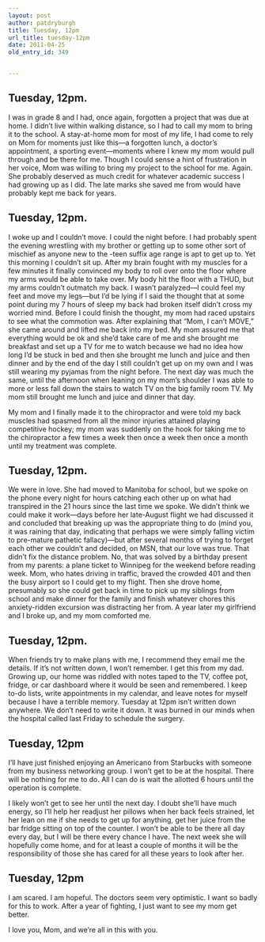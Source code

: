 ```yaml
---
layout: post
author: patdryburgh
title: Tuesday, 12pm
url_title: tuesday-12pm
date: 2011-04-25
old_entry_id: 349


---
```


## Tuesday, 12pm.

I was in grade 8 and I had, once again, forgotten a project that was due at home. I didn’t live within walking distance, so I had to call my mom to bring it to the school. A stay-at-home mom for most of my life, I had come to rely on Mom for moments just like this—a forgotten lunch, a doctor’s appointment, a sporting event—moments where I knew my mom would pull through and be there for me. Though I could sense a hint of frustration in her voice, Mom was willing to bring my project to the school for me. Again. She probably deserved as much credit for whatever academic success I had growing up as I did. The late marks she saved me from would have probably kept me back for years.

## Tuesday, 12pm.

I woke up and I couldn’t move. I could the night before. I had probably spent the evening wrestling with my brother or getting up to some other sort of mischief as anyone new to the -teen suffix age range is apt to get up to. Yet this morning I couldn’t sit up. After my brain fought with my muscles for a few minutes it finally convinced my body to roll over onto the floor where my arms would be able to take over. My body hit the floor with a THUD, but my arms couldn’t outmatch my back. I wasn’t paralyzed—I could feel my feet and move my legs—but I’d be lying if I said the thought that at some point during my 7 hours of sleep my back had broken itself didn’t cross my worried mind. Before I could finish the thought, my mom had raced upstairs to see what the commotion was. After explaining that “Mom, I can’t MOVE,” she came around and lifted me back into my bed. My mom assured me that everything would be ok and she’d take care of me and she brought me breakfast and set up a TV for me to watch because we had no idea how long I’d be stuck in bed and then she brought me lunch and juice and then dinner and by the end of the day I still couldn’t get up on my own and I was still wearing my pyjamas from the night before. The next day was much the same, until the afternoon when leaning on my mom’s shoulder I was able to more or less fall down the stairs to watch TV on the big family room TV. My mom still brought me lunch and juice and dinner that day.

My mom and I finally made it to the chiropractor and were told my back muscles had spasmed from all the minor injuries attained playing competitive hockey; my mom was suddenly on the hook for taking me to the chiropractor a few times a week then once a week then once a month until my treatment was complete.

## Tuesday, 12pm.

We were in love. She had moved to Manitoba for school, but we spoke on the phone every night for hours catching each other up on what had transpired in the 21 hours since the last time we spoke. We didn’t think we could make it work—days before her late-August flight we had discussed it and concluded that breaking up was the appropriate thing to do (mind you, it was raining that day, indicating that perhaps we were simply falling victim to pre-mature pathetic fallacy)—but after several months of trying to forget each other we couldn’t and decided, on MSN, that our love was true. That didn’t fix the distance problem. No, that was solved by a birthday present from my parents: a plane ticket to Winnipeg for the weekend before reading week. Mom, who hates driving in traffic, braved the crowded 401 and then the busy airport so I could get to my flight. Then she drove home, presumably so she could get back in time to pick up my siblings from school and make dinner for the family and finish whatever chores this anxiety-ridden excursion was distracting her from. A year later my girlfriend and I broke up, and my mom comforted me.

## Tuesday, 12pm.

When friends try to make plans with me, I recommend they email me the details. If it’s not written down, I won’t remember. I get this from my dad. Growing up, our home was riddled with notes taped to the TV, coffee pot, fridge, or car dashboard where it would be seen and remembered. I keep to-do lists, write appointments in my calendar, and leave notes for myself because I have a terrible memory. Tuesday at 12pm isn’t written down anywhere. We don’t need to write it down. It was burned in our minds when the hospital called last Friday to schedule the surgery.

## Tuesday, 12pm

I’ll have just finished enjoying an Americano from Starbucks with someone from my business networking group. I won’t get to be at the hospital. There will be nothing for me to do. All I can do is wait the allotted 6 hours until the operation is complete.

I likely won’t get to see her until the next day. I doubt she’ll have much energy, so I’ll help her readjust her pillows when her back feels strained, let her lean on me if she needs to get up for anything, get her juice from the bar fridge sitting on top of the counter. I won’t be able to be there all day every day, but I will be there every chance I have. The next week she will hopefully come home, and for at least a couple of months it will be the responsibility of those she has cared for all these years to look after her.

## Tuesday, 12pm

I am scared. I am hopeful. The doctors seem very optimistic. I want so badly for this to work. After a year of fighting, I just want to see my mom get better.

I love you, Mom, and we’re all in this with you.
